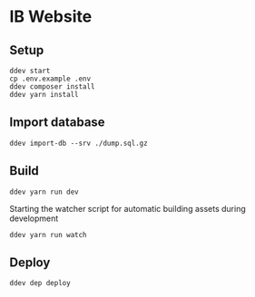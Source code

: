 # IB Website

## Setup

```
ddev start
cp .env.example .env
ddev composer install
ddev yarn install
```

## Import database

```
ddev import-db --srv ./dump.sql.gz
```


## Build

```
ddev yarn run dev
```

Starting the watcher script for automatic building assets during development

```
ddev yarn run watch
```

## Deploy

```
ddev dep deploy
```
